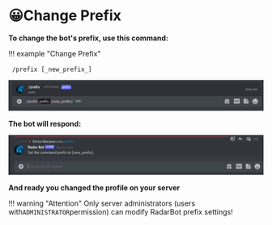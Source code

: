 # 😀Change Prefix


**To change the bot's prefix, use this command:**&#x20;

!!! example "Change Prefix"

     /prefix [_new_prefix_]

![Setup Prefix](../../assets/images/prefix.png)

**The bot will respond:**

![Setup Prefix](../../assets/images/responsebotprefix.png)


**And ready you changed the profile on your server**

!!! warning "Attention"
      Only server administrators (users with`ADMINISTRATOR`permission) can modify RadarBot prefix settings!